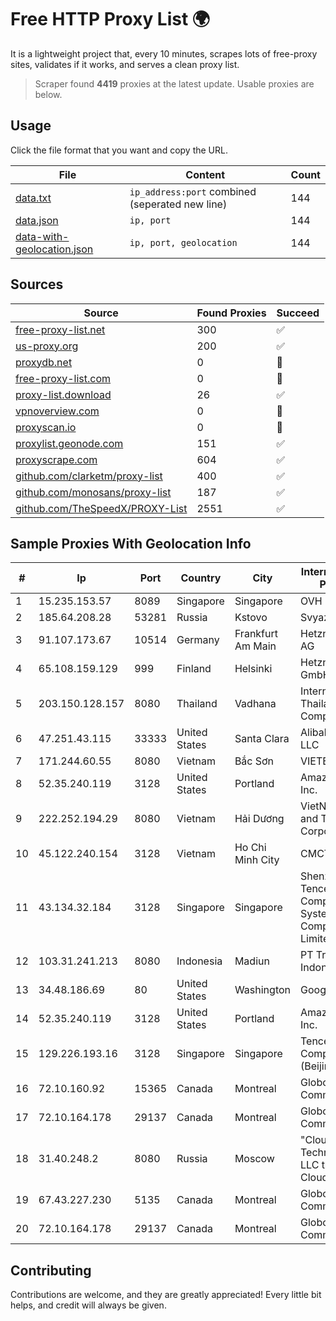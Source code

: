 
# Free HTTP Proxy List 🌍

It is a lightweight project that, every 10 minutes, scrapes lots of free-proxy sites, validates if it works, and serves a clean proxy list.


> Scraper found **4419** proxies at the latest update. Usable proxies are below.

## Usage

Click the file format that you want and copy the URL.


|File|Content|Count|
|----|-------|-----|
|[data.txt](https://raw.githubusercontent.com/themiralay/Proxy-List-World/master/data.txt)|`ip_address:port` combined (seperated new line)|144|
|[data.json](https://raw.githubusercontent.com/themiralay/Proxy-List-World/master/data.json)|`ip, port`|144|
|[data-with-geolocation.json](https://raw.githubusercontent.com/themiralay/Proxy-List-World/master/data-with-geolocation.json)|`ip, port, geolocation`|144|

## Sources

|Source|Found Proxies|Succeed|
|------|-------------|-------|
|[free-proxy-list.net](https://free-proxy-list.net)|300|✅|
|[us-proxy.org](https://www.us-proxy.org)|200|✅|
|[proxydb.net](http://proxydb.net)|0|🚫|
|[free-proxy-list.com](https://free-proxy-list.com/?page=&port=&type%5B%5D=http&type%5B%5D=https&up_time=0&search=Search)|0|🚫|
|[proxy-list.download](https://www.proxy-list.download/HTTP)|26|✅|
|[vpnoverview.com](https://vpnoverview.com/privacy/anonymous-browsing/free-proxy-servers)|0|🚫|
|[proxyscan.io](https://www.proxyscan.io)|0|🚫|
|[proxylist.geonode.com](https://proxylist.geonode.com/api/proxy-list?limit=300&page=1&sort_by=lastChecked&sort_type=desc&protocols=http,https)|151|✅|
|[proxyscrape.com](https://api.proxyscrape.com/v2/?request=displayproxies&protocol=http&timeout=10000&country=all&ssl=all&anonymity=all)|604|✅|
|[github.com/clarketm/proxy-list](https://raw.githubusercontent.com/clarketm/proxy-list/master/proxy-list-raw.txt)|400|✅|
|[github.com/monosans/proxy-list](https://raw.githubusercontent.com/monosans/proxy-list/main/proxies/http.txt)|187|✅|
|[github.com/TheSpeedX/PROXY-List](https://raw.githubusercontent.com/TheSpeedX/PROXY-List/master/http.txt)|2551|✅|


## Sample Proxies With Geolocation Info

|#|Ip|Port|Country|City|Internet Service Provider|
|-|--|----|-------|----|-------------------------|
|1|15.235.153.57|8089|Singapore|Singapore|OVH Hosting|
|2|185.64.208.28|53281|Russia|Kstovo|Svyazist LLC|
|3|91.107.173.67|10514|Germany|Frankfurt Am Main|Hetzner Online AG|
|4|65.108.159.129|999|Finland|Helsinki|Hetzner Online GmbH|
|5|203.150.128.157|8080|Thailand|Vadhana|Internet Thailand Company Ltd|
|6|47.251.43.115|33333|United States|Santa Clara|Alibaba Cloud LLC|
|7|171.244.60.55|8080|Vietnam|Bắc Sơn|VIETEL|
|8|52.35.240.119|3128|United States|Portland|Amazon.com, Inc.|
|9|222.252.194.29|8080|Vietnam|Hải Dương|VietNam Post and Telecom Corporation|
|10|45.122.240.154|3128|Vietnam|Ho Chi Minh City|CMCTELECOM|
|11|43.134.32.184|3128|Singapore|Singapore|Shenzhen Tencent Computer Systems Company Limited|
|12|103.31.241.213|8080|Indonesia|Madiun|PT Trisari Data Indonusa|
|13|34.48.186.69|80|United States|Washington|Google LLC|
|14|52.35.240.119|3128|United States|Portland|Amazon.com, Inc.|
|15|129.226.193.16|3128|Singapore|Singapore|Tencent Cloud Computing (Beijing) Co|
|16|72.10.160.92|15365|Canada|Montreal|GloboTech Communications|
|17|72.10.164.178|29137|Canada|Montreal|GloboTech Communications|
|18|31.40.248.2|8080|Russia|Moscow|"Cloud Technologies" LLC trading as Cloud.ru|
|19|67.43.227.230|5135|Canada|Montreal|GloboTech Communications|
|20|72.10.164.178|29137|Canada|Montreal|GloboTech Communications|



## Contributing

Contributions are welcome, and they are greatly appreciated! Every
little bit helps, and credit will always be given.

